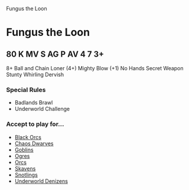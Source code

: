 ﻿
Fungus the Loon

# Fungus the Loon

80 K
MV
S
AG
P
AV
4
7
3+
-
8+
Ball and Chain
Loner (4+)
Mighty Blow (+1)
No Hands
Secret Weapon
Stunty
Whirling Dervish
### Special Rules
* Badlands Brawl
* Underworld Challenge
### Accept to play for...
* [Black Orcs](../teams/Black_Orcs.md)
* [Chaos Dwarves](../teams/Chaos_Dwarves.md)
* [Goblins](../teams/Goblins.md)
* [Ogres](../teams/Ogres.md)
* [Orcs](../teams/Orcs.md)
* [Skavens](../teams/Skavens.md)
* [Snotlings](../teams/Snotlings.md)
* [Underworld Denizens](../teams/Underworld_Denizens.md)